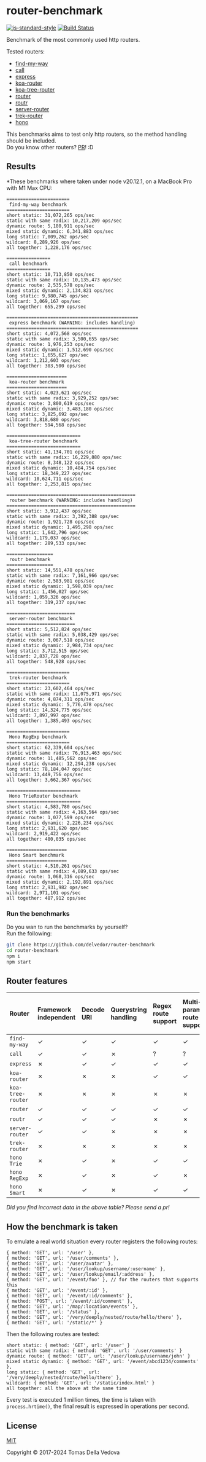 # router-benchmark

[![js-standard-style](https://img.shields.io/badge/code%20style-standard-brightgreen.svg?style=flat)](http://standardjs.com/) [![Build Status](https://travis-ci.org/delvedor/router-benchmark.svg?branch=master)](https://travis-ci.org/delvedor/router-benchmark)

Benchmark of the most commonly used http routers.

Tested routers:

- [find-my-way](https://github.com/delvedor/find-my-way)
- [call](https://github.com/hapijs/call)
- [express](https://www.npmjs.com/package/express)
- [koa-router](https://github.com/alexmingoia/koa-router)
- [koa-tree-router](https://github.com/steambap/koa-tree-router)
- [router](https://github.com/pillarjs/router)
- [routr](https://github.com/yahoo/routr)
- [server-router](https://github.com/yoshuawuyts/server-router)
- [trek-router](https://www.npmjs.com/package/trek-router)
- [hono](https://www.npmjs.com/package/hono)

This benchmarks aims to test only http routers, so the method handling should be included.  
Do you know other routers? [PR](https://github.com/delvedor/router-benchmark/pulls)! :D

<a name="results"></a>
## Results
*These benchmarks where taken under node v20.12.1, on a MacBook Pro with M1 Max CPU:

```
=======================
 find-my-way benchmark
=======================
short static: 31,072,265 ops/sec
static with same radix: 10,217,209 ops/sec
dynamic route: 5,180,911 ops/sec
mixed static dynamic: 6,341,883 ops/sec
long static: 7,009,262 ops/sec
wildcard: 8,289,926 ops/sec
all together: 1,228,176 ops/sec

================
 call benchmark
================
short static: 10,713,850 ops/sec
static with same radix: 10,135,473 ops/sec
dynamic route: 2,535,578 ops/sec
mixed static dynamic: 2,134,821 ops/sec
long static: 9,980,745 ops/sec
wildcard: 3,069,167 ops/sec
all together: 655,299 ops/sec

================================================
 express benchmark (WARNING: includes handling)
================================================
short static: 4,072,568 ops/sec
static with same radix: 3,500,655 ops/sec
dynamic route: 1,976,253 ops/sec
mixed static dynamic: 1,512,690 ops/sec
long static: 1,655,627 ops/sec
wildcard: 1,212,603 ops/sec
all together: 303,500 ops/sec

======================
 koa-router benchmark
======================
short static: 4,023,621 ops/sec
static with same radix: 3,929,252 ops/sec
dynamic route: 3,800,619 ops/sec
mixed static dynamic: 3,483,180 ops/sec
long static: 3,825,692 ops/sec
wildcard: 3,818,680 ops/sec
all together: 594,568 ops/sec

===========================
 koa-tree-router benchmark
===========================
short static: 41,134,701 ops/sec
static with same radix: 16,229,880 ops/sec
dynamic route: 8,348,122 ops/sec
mixed static dynamic: 10,484,754 ops/sec
long static: 18,349,227 ops/sec
wildcard: 10,624,711 ops/sec
all together: 2,253,815 ops/sec

===============================================
 router benchmark (WARNING: includes handling)
===============================================
short static: 3,912,437 ops/sec
static with same radix: 3,392,388 ops/sec
dynamic route: 1,921,728 ops/sec
mixed static dynamic: 1,495,298 ops/sec
long static: 1,642,796 ops/sec
wildcard: 1,179,037 ops/sec
all together: 289,533 ops/sec

=================
 routr benchmark
=================
short static: 14,551,478 ops/sec
static with same radix: 7,161,966 ops/sec
dynamic route: 2,583,981 ops/sec
mixed static dynamic: 1,598,039 ops/sec
long static: 1,456,027 ops/sec
wildcard: 1,059,326 ops/sec
all together: 319,237 ops/sec

=========================
 server-router benchmark
=========================
short static: 5,512,824 ops/sec
static with same radix: 5,038,429 ops/sec
dynamic route: 3,067,518 ops/sec
mixed static dynamic: 2,984,734 ops/sec
long static: 3,712,515 ops/sec
wildcard: 2,837,728 ops/sec
all together: 548,928 ops/sec

=======================
 trek-router benchmark
=======================
short static: 23,602,464 ops/sec
static with same radix: 11,075,971 ops/sec
dynamic route: 4,874,311 ops/sec
mixed static dynamic: 5,776,478 ops/sec
long static: 14,324,775 ops/sec
wildcard: 7,897,997 ops/sec
all together: 1,385,493 ops/sec

=======================
 Hono RegExp benchmark
=======================
short static: 62,339,604 ops/sec
static with same radix: 76,913,463 ops/sec
dynamic route: 11,485,562 ops/sec
mixed static dynamic: 12,294,238 ops/sec
long static: 78,184,047 ops/sec
wildcard: 13,449,756 ops/sec
all together: 3,662,367 ops/sec

===========================
 Hono TrieRouter benchmark
===========================
short static: 4,583,780 ops/sec
static with same radix: 4,163,564 ops/sec
dynamic route: 1,077,599 ops/sec
mixed static dynamic: 2,226,234 ops/sec
long static: 2,931,620 ops/sec
wildcard: 2,919,422 ops/sec
all together: 480,035 ops/sec

======================
 Hono Smart benchmark
======================
short static: 4,510,261 ops/sec
static with same radix: 4,089,633 ops/sec
dynamic route: 1,068,316 ops/sec
mixed static dynamic: 2,192,891 ops/sec
long static: 2,931,982 ops/sec
wildcard: 2,971,101 ops/sec
all together: 487,912 ops/sec
```

### Run the benchmarks
Do you wan to run the benchmarks by yourself?  
Run the following:
```bash
git clone https://github.com/delvedor/router-benchmark
cd router-benchmark
npm i
npm start
```

<a name="features"></a>
## Router features
| Router            | Framework independent | Decode URI    | Querystring handling  |  Regex route support  | Multi-parametric route support    |  Max parameter length | Mix Params and Static paths   |
| :---------------- | :-------------------- | :------------ | :-------------------- | :-------------------- |:--------------------------------- |:--------------------- |:----------------------------- |
| `find-my-way`     | &#10003;              | &#10003;      | &#10003;              | &#10003;              | &#10003;                          | &#10003;              | &#10003;                      |
| `call`            | &#10003;              | &#10003;      | &#10007;              | ?                     | ?                                 | ?                     | &#10003;                      |
| `express`         | &#10007;              | &#10003;      | &#10003;              | &#10003;              | &#10003;                          | &#10007;              | &#10003;                      |
| `koa-router`      | &#10007;              | &#10007;      | &#10007;              | &#10003;              | &#10003;                          | &#10007;              | &#10003;                      |
| `koa-tree-router` | &#10007;              | &#10007;      | &#10007;              | &#10007;              | &#10007;                          | &#10007;              | &#10007;                      |
| `router`          | &#10003;              | &#10003;      | &#10003;              | &#10003;              | &#10003;                          | &#10007;              | &#10003;                      |
| `routr`           | &#10003;              | &#10003;      | &#10003;              | &#10007;              | &#10007;                          | &#10007;              | &#10007;                      |
| `server-router`   | &#10003;              | &#10003;      | &#10007;              | &#10007;              | &#10007;                          | &#10007;              | &#10003;                      |
| `trek-router`     | &#10007;              | &#10007;      | &#10007;              | &#10007;              | &#10007;                          | &#10007;              | &#10003;                      |
| `hono Trie`       | &#10007;              | &#10003;      | &#10007;              | &#10003;              | &#10003;                          | &#10007;              | &#10003;                      |
| `hono RegExp`     | &#10007;              | &#10003;      | &#10007;              | &#10003;              | &#10007;                          | &#10007;              | &#10007;                      |
| `hono Smart`      | &#10007;              | &#10003;      | &#10007;              | &#10003;              | &#10003;                          | &#10007;              | &#10003;                      |

*Did you find incorrect data in the above table? Please send a pr!*

<a name="how"></a>
## How the benchmark is taken

To emulate a real world situation every router registers the following routes:
```
{ method: 'GET', url: '/user' },
{ method: 'GET', url: '/user/comments' },
{ method: 'GET', url: '/user/avatar' },
{ method: 'GET', url: '/user/lookup/username/:username' },
{ method: 'GET', url: '/user/lookup/email/:address' },
{ method: 'GET', url: '/event/foo' }, // for the routers that supports this
{ method: 'GET', url: '/event/:id' },
{ method: 'GET', url: '/event/:id/comments' },
{ method: 'POST', url: '/event/:id/comment' },
{ method: 'GET', url: '/map/:location/events' },
{ method: 'GET', url: '/status' },
{ method: 'GET', url: '/very/deeply/nested/route/hello/there' },
{ method: 'GET', url: '/static/*' }
```

Then the following routes are tested:
```
short static: { method: 'GET', url: '/user' }
static with same radix: { method: 'GET', url: '/user/comments' }
dynamic route: { method: 'GET', url: '/user/lookup/username/john' }
mixed static dynamic: { method: 'GET', url: '/event/abcd1234/comments' },
long static: { method: 'GET', url: '/very/deeply/nested/route/hello/there' },
wildcard: { method: 'GET', url: '/static/index.html' }
all together: all the above at the same time
```
Every test is executed 1 million times, the time is taken with `process.hrtime()`, the final result is expressed in operations per second.

<a name="license"></a>
## License

[MIT](https://github.com/delvedor/router-benchmark/blob/master/LICENSE)

Copyright © 2017-2024 Tomas Della Vedova

